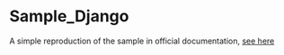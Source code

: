# Sample_Django
A simple reproduction of the sample in official documentation, 
<a href="http://example.com/" target="_blank">see here</a>

